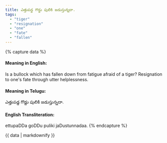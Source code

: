 ```yaml
---
title: ఎత్తుపడ్డ గొడ్డు పులికి జడుస్తున్నదా.
tags:
  - "tiger"
  - "resignation"
  - "one"
  - "fate"
  - "fallen"
---
```


{% capture data %}
#### Meaning in English:
Is a bullock which has fallen down from fatigue afraid of a tiger?
Resignation to one's fate through utter helplessness.

#### Meaning in Telugu:
ఎత్తుపడ్డ గొడ్డు పులికి జడుస్తున్నదా.

#### English Transliteration:
ettupaDDa goDDu puliki jaDustunnadaa.
{% endcapture %}

<div class="notice">{{ data | markdownify }}</div>

